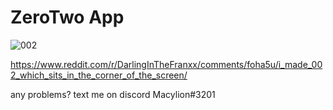 # ZeroTwo App
![002](https://i.redd.it/gacdlhjjxmo41.png)

https://www.reddit.com/r/DarlingInTheFranxx/comments/foha5u/i_made_002_which_sits_in_the_corner_of_the_screen/

any problems?
text me on discord Macylion#3201
